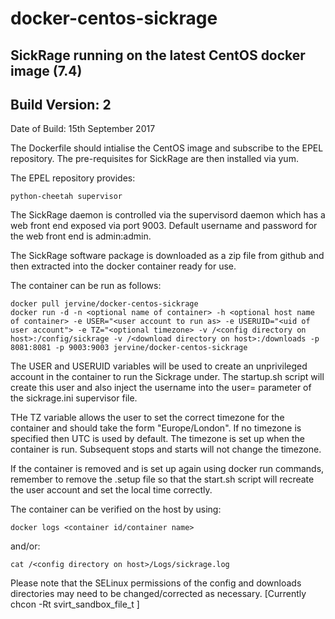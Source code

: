 
# docker-centos-sickrage
## SickRage running on the latest CentOS docker image (7.4)
## Build Version: 2
Date of Build: 15th September 2017

The Dockerfile should intialise the CentOS image and subscribe to the EPEL repository. The pre-requisites for SickRage are then installed via yum.

The EPEL repository provides:

    python-cheetah supervisor

The SickRage daemon is controlled via the supervisord daemon which has a web front end exposed via port 9003. Default username and password for the web front end is admin:admin.

The SickRage software package is downloaded as a zip file from github and then extracted into the docker container ready for use.

The container can be run as follows:

    docker pull jervine/docker-centos-sickrage
    docker run -d -n <optional name of container> -h <optional host name of container> -e USER="<user account to run as> -e USERUID="<uid of user account"> -e TZ="<optional timezone> -v /<config directory on host>:/config/sickrage -v /<download directory on host>:/downloads -p 8081:8081 -p 9003:9003 jervine/docker-centos-sickrage

The USER and USERUID variables will be used to create an unprivileged account in the container to run the Sickrage under. The startup.sh script will create this user and also inject the username into the user= parameter of the sickrage.ini supervisor file.

THe TZ variable allows the user to set the correct timezone for the container and should take the form "Europe/London". If no timezone is specified then UTC is used by default. The timezone is set up when the container is run. Subsequent stops and starts will not change the timezone.

If the container is removed and is set up again using docker run commands, remember to remove the .setup file so that the start.sh script will recreate the user account and set the local time correctly.

The container can be verified on the host by using:

    docker logs <container id/container name>
and/or:

    cat /<config directory on host>/Logs/sickrage.log

Please note that the SELinux permissions of the config and downloads directories may need to be changed/corrected as necessary. [Currently chcon -Rt svirt_sandbox_file_t ]
